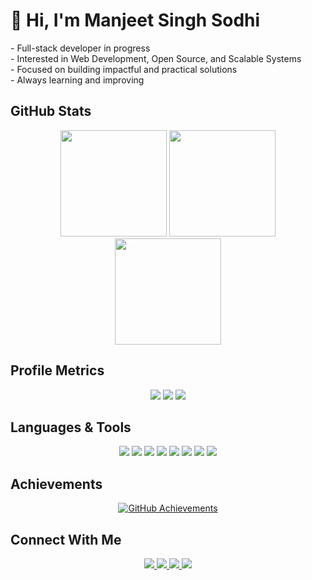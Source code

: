 # 👋 Hi, I'm Manjeet Singh Sodhi  

<p>
  - Full-stack developer in progress <br>
  - Interested in Web Development, Open Source, and Scalable Systems <br>
  - Focused on building impactful and practical solutions <br>
  - Always learning and improving  
</p>

## GitHub Stats  

<p align="center">
  <img src="https://github-readme-stats.vercel.app/api?username=imanjeetsodhi&show_icons=true&count_private=true&hide=issues&theme=github_dark" height="170"/>
  <img src="https://github-readme-streak-stats.herokuapp.com/?user=imanjeetsodhi&theme=github-dark-blue&hide_border=true" height="170"/>
  <img src="https://github-readme-stats.vercel.app/api/top-langs/?username=imanjeetsodhi&layout=compact&theme=github_dark" height="170"/>
</p>  

## Profile Metrics  

<p align="center">
  <img src="https://komarev.com/ghpvc/?username=imanjeetsodhi&style=for-the-badge"/>  
  <img src="https://img.shields.io/github/followers/imanjeetsodhi?style=for-the-badge"/>  
  <img src="https://img.shields.io/github/stars/imanjeetsodhi?style=for-the-badge"/>  
</p>

## Languages & Tools  

<p align="center">
  <img src="https://img.shields.io/badge/Java-%23ED8B00.svg?style=for-the-badge&logo=java&logoColor=white"/>
  <img src="https://img.shields.io/badge/Python-3776AB.svg?style=for-the-badge&logo=python&logoColor=white"/>
  <img src="https://img.shields.io/badge/JavaScript-F7DF1E.svg?style=for-the-badge&logo=javascript&logoColor=black"/>
  <img src="https://img.shields.io/badge/React-20232A.svg?style=for-the-badge&logo=react&logoColor=61DAFB"/>
  <img src="https://img.shields.io/badge/Node.js-339933.svg?style=for-the-badge&logo=node.js&logoColor=white"/>
  <img src="https://img.shields.io/badge/MongoDB-4EA94B.svg?style=for-the-badge&logo=mongodb&logoColor=white"/>
  <img src="https://img.shields.io/badge/Git-F05032.svg?style=for-the-badge&logo=git&logoColor=white"/>
  <img src="https://img.shields.io/badge/GitHub-181717.svg?style=for-the-badge&logo=github&logoColor=white"/>
</p>  

## Achievements  

<p align="center">
  <a href="https://github.com/imanjeetsodhi?tab=achievements">
    <img src="https://github-profile-trophy.vercel.app/?username=imanjeetsodhi&theme=darkhub&no-frame=true&margin-w=10" alt="GitHub Achievements"/>
  </a>  
</p>  

## Connect With Me  

<p align="center">
  <a href="https://www.linkedin.com/in/YOUR-LINKEDIN">
    <img src="https://img.shields.io/badge/LinkedIn-%230077B5.svg?style=for-the-badge&logo=linkedin&logoColor=white"/>
  </a>  
  <a href="https://twitter.com/YOUR-TWITTER">
    <img src="https://img.shields.io/badge/Twitter-%231DA1F2.svg?style=for-the-badge&logo=twitter&logoColor=white"/>
  </a>  
  <a href="https://instagram.com/YOUR-INSTAGRAM">
    <img src="https://img.shields.io/badge/Instagram-%23E4405F.svg?style=for-the-badge&logo=instagram&logoColor=white"/>
  </a>  
  <a href="mailto:YOUR-EMAIL@gmail.com">
    <img src="https://img.shields.io/badge/Email-D14836?style=for-the-badge&logo=gmail&logoColor=white"/>
  </a>  
</p>
